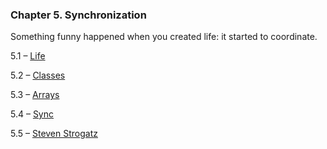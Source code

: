 <h3 class="title">Chapter 5. Synchronization</h3>
<p class="subtitle small-text">Something funny happened when you created life: it started to coordinate.</p>
<div class="quad-grid">
    <div></div>
    <div>
        <p class="main-text small-text">5.1 – <a href="#/section-5.1">Life</a></p>
        <p class="main-text small-text">5.2 – <a href="#/section-5.2">Classes</a></p>
        <p class="main-text small-text">5.3 – <a href="#/section-5.3">Arrays</a></p>
    </div>
    <div>
        <p class="main-text small-text">5.4 – <a href="#/section-5.4">Sync</a></p>
        <p class="main-text small-text">5.5 – <a href="#/steven-strogatz">Steven Strogatz</a></p>
    </div>
    <div></div>
</div>
<script type="text/p5" data-autoplay src="/sketches/chapter-5/preview.js"></script>
